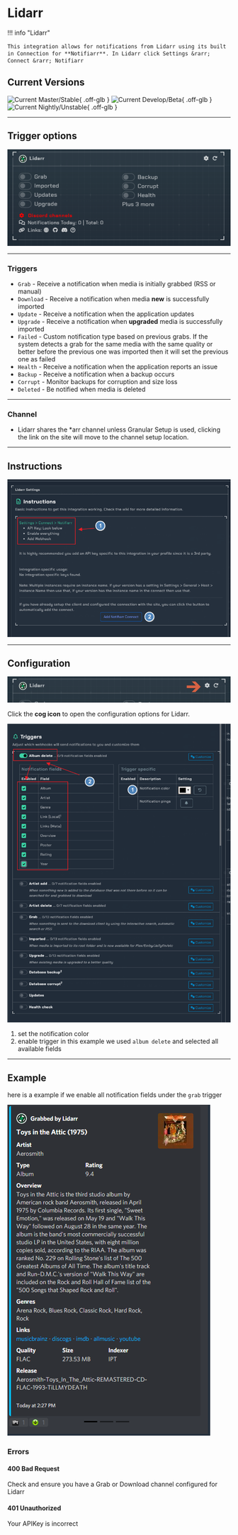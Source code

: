 # Lidarr

!!! info "Lidarr"

    This integration allows for notifications from Lidarr using its built in Connection for **Notifiarr**. In Lidarr click Settings &rarr; Connect &rarr; Notifiarr

## Current Versions

![Current Master/Stable](https://img.shields.io/badge/dynamic/json?color=526cfe&style=for-the-badge&label=Master&query=%24%5B0%5D.version&url=https://lidarr.servarr.com/v1/update/master/changes){ .off-glb } ![Current Develop/Beta](https://img.shields.io/badge/dynamic/json?color=526cfe&style=for-the-badge&label=Develop&query=%24%5B0%5D.version&url=https://lidarr.servarr.com/v1/update/develop/changes){ .off-glb } ![Current Nightly/Unstable](https://img.shields.io/badge/dynamic/json?color=526cfe&style=for-the-badge&label=Nightly&query=%24%5B0%5D.version&url=https://lidarr.servarr.com/v1/update/nightly/changes){ .off-glb }

---

## Trigger options

![triggers-channels.png](../../assets/screenshots/integrations/lidarr/triggers-channels-new.png)

---

### Triggers

- `Grab` - Receive a notification when media is initially grabbed (RSS or manual)
- `Download` - Receive a notification when media **new** is successfully imported
- `Update` - Receive a notification when the application updates
- `Upgrade` - Receive a notification when **upgraded** media is successfully imported
- `Failed` - Custom notification type based on previous grabs. If the system detects a grab for the same media with the same quality or better before the previous one was imported then it will set the previous one as failed
- `Health` - Receive a notification when the application reports an issue
- `Backup` - Receive a notification when a backup occurs
- `Corrupt` - Monitor backups for corruption and size loss
- `Deleted` - Be notified when media is deleted

---

### Channel

- Lidarr shares the *arr channel unless Granular Setup is used, clicking the link on the site will move to the channel setup location.

---

## Instructions

![instructions.png](../../assets/screenshots/integrations/lidarr/instructions.png)

---

## Configuration

![open-configuration.png](../../assets/screenshots/integrations/lidarr/open-configuration.png)

Click the **cog icon** to open the configuration options for Lidarr.

![configuration.png](../../assets/screenshots/integrations/lidarr/configuration.png)

1. set the notification color
2. enable trigger in this example we used `album delete` and selected all available fields

---

## Example

here is a example if we enable all notification fields under the `grab` trigger

![example.png](../../assets/screenshots/integrations/lidarr/example.png)

### Errors

#### 400 Bad Request

Check and ensure you have a Grab or Download channel configured for Lidarr

#### 401 Unauthorized

Your APIKey is incorrect

